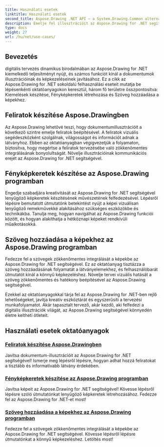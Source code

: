 ```yaml
---
title: Használati esetek
linktitle: Használati esetek
second_title: Aspose.Drawing .NET API – a System.Drawing.Common alternatívája
description: Emelje fel illusztrációit az Aspose.Drawing for .NET segítségével! Adjon hozzá feliratokat, hozzon létre lenyűgöző kereteket, és oktatóanyagainkkal zökkenőmentesen integrálja a szöveget a képekbe.
type: docs
weight: 27
url: /hu/net/use-cases/
---
```

## Bevezetés

digitális tervezés dinamikus birodalmában az Aspose.Drawing for .NET kiemelkedő teljesítményt nyújt, és számos funkciót kínál a dokumentumok illusztrációinak és képkezeléseinek javításához. Ez a cikk az Aspose.Drawing for .NET sokoldalú felhasználási eseteit mutatja be lépésenkénti oktatóanyagokon keresztül, három fő területre összpontosítva: Kiemelések készítése, Fényképkeretek létrehozása és Szöveg hozzáadása a képekhez.

## Feliratok készítése Aspose.Drawingben

Az Aspose.Drawing lehetővé teszi, hogy dokumentumillusztrációit a következő szintre emelje feliratok beépítésével. A feliratok vizuális segédeszközként szolgálnak, világosságot és információt adnak a látványhoz. Ebben az oktatóanyagban végigvezetjük a folyamaton, biztosítva, hogy megértse a feliratok tervezésébe való zökkenőmentes integrálásának bonyolultságát. Növelje illusztrációinak kommunikációs erejét az Aspose.Drawing for .NET segítségével.

## Fényképkeretek készítése az Aspose.Drawing programban

Engedje szabadjára kreativitását az Aspose.Drawing for .NET segítségével lenyűgöző képkeretek készítésének művészetének felfedezésével. Lépésről lépésre bemutatott útmutatónk betekintést nyújt a képei vizuálisan lenyűgöző remekművekké alakításához szükséges eszközökbe és technikákba. Tanulja meg, hogyan navigálhat az Aspose.Drawing funkciói között, és hogyan alakíthatja a hétköznapi képeket rendkívüli műalkotásokká.

## Szöveg hozzáadása a képekhez az Aspose.Drawing programban

Fedezze fel a szövegek zökkenőmentes integrálását a képekbe az Aspose.Drawing for .NET segítségével. Ez az oktatóanyag tisztázza a szöveg hozzáadásának folyamatát a látványelemekhez, és felhasználóbarát útmutatót kínál a könnyű képkezeléshez. Növelje tervei vizuális hatását a szöveg zökkenőmentes és hatékony beépítésével az Aspose.Drawing segítségével.

Ezekkel az oktatóanyagokkal tárja fel az Aspose.Drawing for .NET-ben rejlő lehetőségeket, javítja kreatív eszköztárát és egyszerűsíti a tervezési munkafolyamatot. Akár tapasztalt tervező, akár kezdő, aki felfedezi a digitális illusztrációk világát, az Aspose.Drawing segítségével könnyedén életre keltheti ötleteit.

## Használati esetek oktatóanyagok
### [Feliratok készítése Aspose.Drawingben](./make-callout/)
Javítsa dokumentum-illusztrációit az Aspose.Drawing for .NET segítségével! Ismerje meg lépésről lépésre, hogyan adhat hozzá feliratokat a tisztább és informatívabb látvány érdekében.
### [Fényképkeretek készítése az Aspose.Drawing programban](./photo-frame/)
Javítsa képeit az Aspose.Drawing for .NET segítségével! Kövesse lépésről lépésre szóló útmutatónkat lenyűgöző képkeretek létrehozásához. Fedezze fel az Aspose.Drawing for .NET-et most!
### [Szöveg hozzáadása a képekhez az Aspose.Drawing programban](./text-on-image/)
Fedezze fel a szövegek zökkenőmentes integrálását a képekbe az Aspose.Drawing for .NET segítségével. Kövesse lépésről lépésre útmutatónkat a könnyű képkezeléshez. Letöltés most!